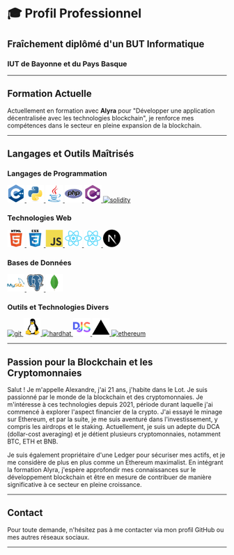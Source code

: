 # 🎓 Profil Professionnel

## Fraîchement diplômé d'un BUT Informatique
### IUT de Bayonne et du Pays Basque

---

## Formation Actuelle
Actuellement en formation avec **Alyra** pour "Développer une application décentralisée avec les technologies blockchain", je renforce mes compétences dans le secteur en pleine expansion de la blockchain.

---

## Langages et Outils Maîtrisés

### Langages de Programmation
<p align="left">
    <a href="https://www.w3schools.com/cpp/" target="_blank" rel="noreferrer"> 
        <img src="https://raw.githubusercontent.com/devicons/devicon/master/icons/cplusplus/cplusplus-original.svg" alt="cplusplus" width="40" height="40"/> 
    </a>   
    <a href="https://www.python.org" target="_blank" rel="noreferrer"> 
        <img src="https://raw.githubusercontent.com/devicons/devicon/master/icons/python/python-original.svg" alt="python" width="40" height="40"/> 
    </a>  
    <a href="https://www.java.com" target="_blank" rel="noreferrer"> 
        <img src="https://raw.githubusercontent.com/devicons/devicon/master/icons/java/java-original.svg" alt="java" width="40" height="40"/> 
    </a> 
    <a href="https://www.php.net" target="_blank" rel="noreferrer"> 
        <img src="https://raw.githubusercontent.com/devicons/devicon/master/icons/php/php-original.svg" alt="php" width="40" height="40"/> 
    </a> 
    <a href="https://dotnet.microsoft.com/" target="_blank" rel="noreferrer"> 
        <img src="https://raw.githubusercontent.com/devicons/devicon/master/icons/csharp/csharp-original.svg" alt="csharp" width="40" height="40"/> 
    </a>
    <a href="https://soliditylang.org/" target="_blank" rel="noreferrer"> 
        <img src="https://www.logo.wine/a/logo/Solidity/Solidity-Logo.wine.svg" alt="solidity" width="40" height="40"/> 
    </a>
</p>

### Technologies Web
<p align="left">
    <a href="https://www.w3.org/html/" target="_blank" rel="noreferrer"> 
        <img src="https://raw.githubusercontent.com/devicons/devicon/master/icons/html5/html5-original-wordmark.svg" alt="html5" width="40" height="40"/> 
    </a> 
    <a href="https://www.w3schools.com/css/" target="_blank" rel="noreferrer"> 
        <img src="https://raw.githubusercontent.com/devicons/devicon/master/icons/css3/css3-original-wordmark.svg" alt="css3" width="40" height="40"/> 
    </a> 
    <a href="https://developer.mozilla.org/en-US/docs/Web/JavaScript" target="_blank" rel="noreferrer"> 
        <img src="https://raw.githubusercontent.com/devicons/devicon/master/icons/javascript/javascript-original.svg" alt="javascript" width="40" height="40"/> 
    </a> 
    <a href="https://reactjs.org/" target="_blank" rel="noreferrer"> 
        <img src="https://raw.githubusercontent.com/devicons/devicon/master/icons/react/react-original.svg" alt="react" width="40" height="40"/> 
    </a> 
    <a href="https://reactnative.dev/" target="_blank" rel="noreferrer"> 
        <img src="https://raw.githubusercontent.com/devicons/devicon/master/icons/react/react-original.svg" alt="reactnative" width="40" height="40"/> 
    </a> 
    <a href="https://nextjs.org/" target="_blank" rel="noreferrer"> 
        <img src="https://raw.githubusercontent.com/devicons/devicon/master/icons/nextjs/nextjs-original.svg" alt="nextjs" width="40" height="40"/> 
    </a>
</p>

### Bases de Données
<p align="left">
    <a href="https://www.mysql.com/" target="_blank" rel="noreferrer"> 
        <img src="https://raw.githubusercontent.com/devicons/devicon/master/icons/mysql/mysql-original-wordmark.svg" alt="mysql" width="40" height="40"/> 
    </a>
    <a href="https://www.postgresql.org/" target="_blank" rel="noreferrer"> 
        <img src="https://raw.githubusercontent.com/devicons/devicon/master/icons/postgresql/postgresql-original.svg" alt="postgresql" width="40" height="40"/> 
    </a>
    <a href="https://www.mongodb.com/" target="_blank" rel="noreferrer"> 
        <img src="https://raw.githubusercontent.com/devicons/devicon/master/icons/mongodb/mongodb-original.svg" alt="mongodb" width="40" height="40"/> 
    </a>
</p>

### Outils et Technologies Divers
<p align="left">
    <a href="https://git-scm.com/" target="_blank" rel="noreferrer"> 
        <img src="https://www.vectorlogo.zone/logos/git-scm/git-scm-icon.svg" alt="git" width="40" height="40"/> 
    </a>  
    <a href="https://www.linux.org/" target="_blank" rel="noreferrer"> 
        <img src="https://raw.githubusercontent.com/devicons/devicon/master/icons/linux/linux-original.svg" alt="linux" width="40" height="40"/> 
    </a>
    <a href="https://hardhat.org/" target="_blank" rel="noreferrer"> 
        <img src="https://hardhat.org/favicon.ico" alt="hardhat" width="40" height="40"/> 
    </a> 
    <a href="https://discord.js.org/" target="_blank" rel="noreferrer"> 
        <img src="https://raw.githubusercontent.com/devicons/devicon/master/icons/discordjs/discordjs-original.svg" alt="discord" width="40" height="40"/> 
    </a>
    <a href="https://vercel.com/" target="_blank" rel="noreferrer"> 
        <img src="https://raw.githubusercontent.com/devicons/devicon/master/icons/vercel/vercel-original.svg" alt="vercel" width="40" height="40"/> 
    </a>
    <a href="https://ethereum.org/" target="_blank" rel="noreferrer"> 
      <img src="https://cryptologos.cc/logos/ethereum-eth-logo.svg?v=014" alt="ethereum" width="40" height="40"/> 
    </a>
</p>

---

## Passion pour la Blockchain et les Cryptomonnaies
Salut ! Je m'appelle Alexandre, j'ai 21 ans, j'habite dans le Lot. Je suis passionné par le monde de la blockchain et des cryptomonnaies. Je m'intéresse à ces technologies depuis 2021, période durant laquelle j'ai commencé à explorer l'aspect financier de la crypto. J'ai essayé le minage sur Ethereum, et par la suite, je me suis aventuré dans l'investissement, y compris les airdrops et le staking. Actuellement, je suis un adepte du DCA (dollar-cost averaging) et je détient plusieurs cryptomonnaies, notamment BTC, ETH et BNB.

Je suis également propriétaire d'une Ledger pour sécuriser mes actifs, et je me considère de plus en plus comme un Ethereum maximalist. En intégrant la formation Alyra, j'espère approfondir mes connaissances sur le développement blockchain et être en mesure de contribuer de manière significative à ce secteur en pleine croissance.

---

## Contact
Pour toute demande, n'hésitez pas à me contacter via mon profil GitHub ou mes autres réseaux sociaux.

---
